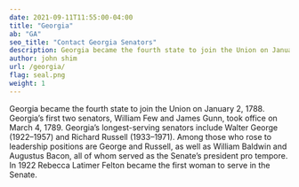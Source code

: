 ```yaml
---
date: 2021-09-11T11:55:00-04:00
title: "Georgia"
ab: "GA"
seo_title: "Contact Georgia Senators"
description: Georgia became the fourth state to join the Union on January 2, 1788. Georgia’s first two senators, William Few and James Gunn, took office on March 4, 1789. Georgia’s longest-serving senators include Walter George (1922–1957) and Richard Russell (1933–1971). 
author: john shim
url: /georgia/
flag: seal.png
weight: 1
---
```

Georgia became the fourth state to join the Union on January 2, 1788. Georgia’s first two senators, William Few and James Gunn, took office on March 4, 1789. Georgia’s longest-serving senators include Walter George (1922–1957) and Richard Russell (1933–1971). Among those who rose to leadership positions are George and Russell, as well as William Baldwin and Augustus Bacon, all of whom served as the Senate’s president pro tempore. In 1922 Rebecca Latimer Felton became the first woman to serve in the Senate.